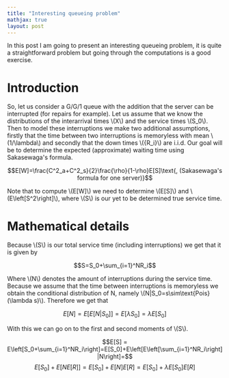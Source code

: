 ```yaml
---
title: "Interesting queueing problem"
mathjax: true
layout: post
---
```

In this post I am going to present an interesting queueing problem, it is quite a straightforward problem but going through the computations is a good exercise.

# Introduction

So, let us consider a G/G/1 queue with the addition that the server can be interrupted (for repairs for example). Let us assume that we know the distributions of the interarrival times \\(X\\) and the service times \\(S_0\\). Then to model these interruptions we make two additional assumptions, firstly that the time between two interruptions is memoryless with mean \\(1/\lambda\\) and secondly that the down times \\(\{R_i\}\\) are i.i.d.
Our goal will be to determine the expected (approximate) waiting time using Sakasewaga's formula.

$$E[W]=\frac{C^2_a+C^2_s}{2}\frac{\rho}{1-\rho}E[S]\text{, (Sakasewaga's formula for one server)}$$

Note that to compute \\(E[W]\\) we need to determine \\(E[S]\\) and \\(E\left[S^2\right]\\), where \\(S\\) is our yet to be determined true service time.

# Mathematical details

Because \\(S\\) is our total service time (including interruptions) we get that it is given by

$$S=S_0+\sum_{i=1}^NR_i$$

Where \\(N\\) denotes the amount of interruptions during the service time. Because we assume that the time between interruptions is memoryless we obtain the conditional distribution of N, namely \\(N\|S_0=s\sim\text{Pois}(\lambda s)\\). Therefore we get that

$$E[N]=E[E[N|S_0]]=E[\lambda S_0] = \lambda E[S_0]$$

With this we can go on to the first and second moments of \\(S\\).

$$E[S] = E\left[S_0+\sum_{i=1}^NR_i\right]=E[S_0]+E\left[E\left[\sum_{i=1}^NR_i\right]|N\right]=$$
$$E[S_0]+E\left[NE[R]\right]=E[S_0]+E[N]E[R]=E[S_0]+\lambda E[S_0]E[R]$$
